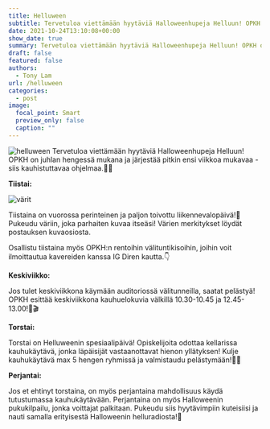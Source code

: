 ```yaml
---
title: Helluween
subtitle: Tervetuloa viettämään hyytäviä Halloweenhupeja Helluun! OPKH on juhlan hengessä mukana ja järjestää pitkin ensi viikkoa mukavaa - siis kauhistuttavaa ohjelmaa.🎃👻
date: 2021-10-24T13:10:08+00:00
show_date: true
summary: Tervetuloa viettämään hyytäviä Halloweenhupeja Helluun! OPKH on juhlan hengessä mukana ja järjestää pitkin ensi viikkoa mukavaa - siis kauhistuttavaa ohjelmaa.🎃👻
draft: false
featured: false
authors:
  - Tony Lam
url: /helluween
categories:
  - post
image:
  focal_point: Smart
  preview_only: false
  caption: ""
---
```

![helluween](ohjelma.jpeg)
Tervetuloa viettämään hyytäviä Halloweenhupeja Helluun! OPKH on juhlan hengessä mukana ja järjestää pitkin ensi viikkoa mukavaa - siis kauhistuttavaa ohjelmaa.🎃👻

**Tiistai:**

![värit](vari.jpeg)

Tiistaina on vuorossa perinteinen ja paljon toivottu liikennevalopäivä!🚦Pukeudu väriin, joka parhaiten kuvaa itseäsi! Värien merkitykset löydät postauksen kuvaosiosta.

Osallistu tiistaina myös OPKH:n rentoihin välituntikisoihin, joihin voit ilmoittautua kavereiden kanssa IG Diren kautta.👇

**Keskiviikko:**

Jos tulet keskiviikkona käymään auditoriossä välitunneilla, saatat pelästyä! OPKH esittää keskiviikkona kauhuelokuvia välkillä 10.30-10.45 ja 12.45-13.00!🍿🎬

**Torstai:**

Torstai on Helluweenin spesiaalipäivä! Opiskelijoita odottaa kellarissa kauhukäytävä, jonka läpäisijät vastaanottavat hienon yllätyksen! Kulje kauhukäytävä max 5 hengen ryhmissä ja valmistaudu pelästymään!🧟‍♂️

**Perjantai:**

Jos et ehtinyt torstaina, on myös perjantaina mahdollisuus käydä tutustumassa kauhukäytävään. Perjantaina on myös Halloweenin pukukilpailu, jonka voittajat palkitaan. Pukeudu siis hyytävimpiin kuteisiisi ja nauti samalla erityisestä Halloweenin helluradiosta!🎼
